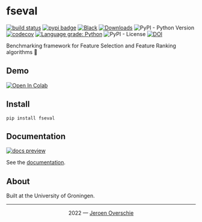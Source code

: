# fseval

[![build status](https://github.com/dunnkers/fseval/actions/workflows/python-app.yml/badge.svg)](https://github.com/dunnkers/fseval/actions/workflows/python-app.yml) [![pypi badge](https://img.shields.io/pypi/v/fseval.svg?maxAge=3600)](https://pypi.org/project/fseval/) [![Black](https://img.shields.io/badge/code%20style-black-000000.svg)](https://github.com/psf/black) [![Downloads](https://pepy.tech/badge/fseval/month)](https://pepy.tech/project/fseval) ![PyPI - Python Version](https://img.shields.io/pypi/pyversions/fseval) [![codecov](https://codecov.io/gh/dunnkers/fseval/branch/master/graph/badge.svg?token=R5ZXH8UPCI)](https://codecov.io/gh/dunnkers/fseval) [![Language grade: Python](https://img.shields.io/lgtm/grade/python/g/dunnkers/fseval.svg?logo=lgtm&logoWidth=18)](https://lgtm.com/projects/g/dunnkers/fseval/context:python) ![PyPI - License](https://img.shields.io/pypi/l/hydra-core) [![DOI](https://zenodo.org/badge/274001213.svg)](https://zenodo.org/badge/latestdoi/274001213)

Benchmarking framework for Feature Selection and Feature Ranking algorithms 🚀

## Demo
[![Open In Colab](https://colab.research.google.com/assets/colab-badge.svg)](https://colab.research.google.com/drive/1Bsuxxuw0-mEsYRSnNbmvD_wNUAkOPiQa?usp=sharing)

## Install

```shell
pip install fseval
```

## Documentation

[![docs preview](./website/static/img/docs-preview.png)](https://dunnkers.com/fseval)

See the [documentation](https://dunnkers.com/fseval).

## About
Built at the University of Groningen.

---

<p align="center">2022 — <a href="https://dunnkers.com/">Jeroen Overschie</a></p>

